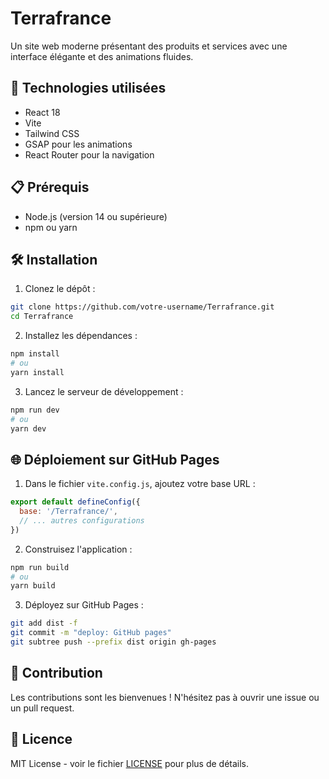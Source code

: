 # Terrafrance

Un site web moderne présentant des produits et services avec une interface élégante et des animations fluides.

## 🚀 Technologies utilisées

- React 18
- Vite
- Tailwind CSS
- GSAP pour les animations
- React Router pour la navigation

## 📋 Prérequis

- Node.js (version 14 ou supérieure)
- npm ou yarn

## 🛠️ Installation

1. Clonez le dépôt :
```bash
git clone https://github.com/votre-username/Terrafrance.git
cd Terrafrance
```

2. Installez les dépendances :
```bash
npm install
# ou
yarn install
```

3. Lancez le serveur de développement :
```bash
npm run dev
# ou
yarn dev
```

## 🌐 Déploiement sur GitHub Pages

1. Dans le fichier `vite.config.js`, ajoutez votre base URL :
```js
export default defineConfig({
  base: '/Terrafrance/',
  // ... autres configurations
})
```

2. Construisez l'application :
```bash
npm run build
# ou
yarn build
```

3. Déployez sur GitHub Pages :
```bash
git add dist -f
git commit -m "deploy: GitHub pages"
git subtree push --prefix dist origin gh-pages
```

## 🤝 Contribution

Les contributions sont les bienvenues ! N'hésitez pas à ouvrir une issue ou un pull request.

## 📝 Licence

MIT License - voir le fichier [LICENSE](LICENSE) pour plus de détails.
